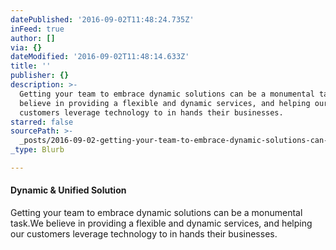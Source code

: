 ```yaml
---
datePublished: '2016-09-02T11:48:24.735Z'
inFeed: true
author: []
via: {}
dateModified: '2016-09-02T11:48:14.633Z'
title: ''
publisher: {}
description: >-
  Getting your team to embrace dynamic solutions can be a monumental task.We
  believe in providing a flexible and dynamic services, and helping our
  customers leverage technology to in hands their businesses. 
starred: false
sourcePath: >-
  _posts/2016-09-02-getting-your-team-to-embrace-dynamic-solutions-can-be-a-monu.md
_type: Blurb

---
```

#### Dynamic & Unified Solution

Getting your team to embrace dynamic solutions can be a monumental task.We believe in providing a flexible and dynamic services, and helping our customers leverage technology to in hands their businesses.